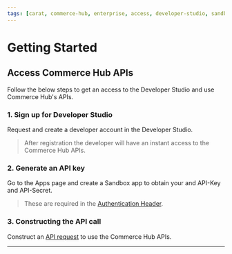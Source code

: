 ```yaml
---
tags: [carat, commerce-hub, enterprise, access, developer-studio, sandbox, developer-portal, enroll, enrollment, api, getting-started]
---
```


# Getting Started

## Access Commerce Hub APIs

Follow the below steps to get an access to the Developer Studio and use Commerce Hub's APIs.

### 1. Sign up for  Developer Studio

Request and create a developer account in the Developer Studio.

<!-- theme: info -->
> After registration the developer will have an instant access to the Commerce Hub APIs.

### 2. Generate an API key

Go to the Apps page and create a Sandbox app to obtain your and API-Key and API-Secret.

<!-- theme: info -->
> These are required in the [Authentication Header](?path=docs/Resources/API-Documents/Authentication-Header.md).

### 3. Constructing the API call

Construct an [API request](?path=docs/Resources/API-Documents/Use-Our-APIs.md) to use the Commerce Hub APIs.

---